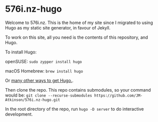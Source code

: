 # 576i.nz-hugo

Welcome to 576i.nz. This is the home of my site since I migrated to using Hugo as my static site generator, in favour of Jekyll.

To work on this site, all you need is the contents of this repository, and Hugo.

To install Hugo:

openSUSE:
`sudo zypper install hugo`

macOS Homebrew:
`brew install hugo`

Or [many other ways to get Hugo.](https://gohugo.io/getting-started/installing/).

Then clone the repo. This repo contains submodules, so your command would be:
`git clone --recurse-submodules https://github.com/JM-Atkinson/576i.nz-hugo.git`

In the root directory of the repo, run `hugo -D server` to do interactive development.